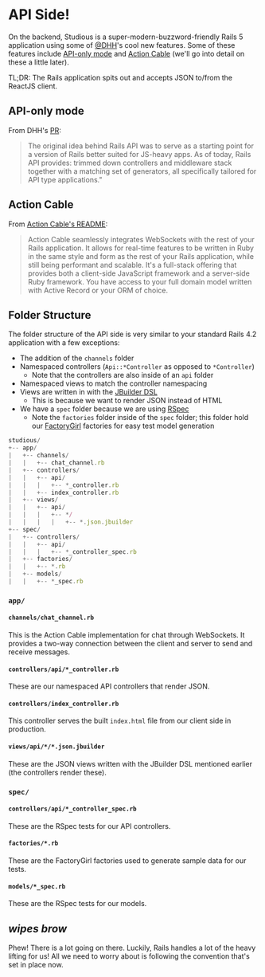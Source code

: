 # API Side!

On the backend, Studious is a super-modern-buzzword-friendly Rails 5 application using some of [@DHH](https://github.com/dhh)'s cool new features.
Some of these features include [API-only mode](http://edgeguides.rubyonrails.org/api_app.html) and [Action Cable](http://edgeguides.rubyonrails.org/action_cable_overview.html) (we'll go into detail on these a little later).

TL;DR: The Rails application spits out and accepts JSON to/from the ReactJS client.

## API-only mode

From DHH's [PR](https://github.com/rails/rails/pull/19832):
>The original idea behind Rails API was to serve as a starting point for a version of Rails better suited for JS-heavy apps. As of today, Rails API provides: trimmed down controllers and middleware stack together with a matching set of generators, all specifically tailored for API type applications."

## Action Cable

From [Action Cable's README](https://github.com/rails/rails/blob/master/actioncable/README.md):
>Action Cable seamlessly integrates WebSockets with the rest of your Rails application. It allows for real-time features to be written in Ruby in the same style and form as the rest of your Rails application, while still being performant and scalable. It's a full-stack offering that provides both a client-side JavaScript framework and a server-side Ruby framework. You have access to your full domain model written with Active Record or your ORM of choice.

## Folder Structure

The folder structure of the API side is very similar to your standard Rails 4.2 application with a few exceptions:
- The addition of the `channels` folder
- Namespaced controllers (`Api::*Controller` as opposed to `*Controller`)
  - Note that the controllers are also inside of an `api` folder
- Namespaced views to match the controller namespacing
- Views are written in with the [JBuilder DSL](https://github.com/rails/jbuilder/blob/master/README.md)
  - This is because we want to render JSON instead of HTML
- We have a `spec` folder because we are using [RSpec](http://rspec.info/)
  - Note the `factories` folder inside of the `spec` folder; this folder hold our [FactoryGirl](https://github.com/thoughtbot/factory_girl/blob/master/README.md) factories for easy test model generation

```js
studious/
+-- app/
|   +-- channels/
|   |   +-- chat_channel.rb
|   +-- controllers/
|   |   +-- api/
|   |   |   +-- *_controller.rb
|   |   +-- index_controller.rb
|   +-- views/
|   |   +-- api/
|   |   |   +-- */
|   |   |   |   +-- *.json.jbuilder
+-- spec/
|   +-- controllers/
|   |   +-- api/
|   |   |   +-- *_controller_spec.rb
|   +-- factories/
|   |   +-- *.rb
|   +-- models/
|   |   +-- *_spec.rb
```

### `app/`

#### `channels/chat_channel.rb`

This is the Action Cable implementation for chat through WebSockets. It provides a two-way connection between the client and server to send and receive messages.

#### `controllers/api/*_controller.rb`

These are our namespaced API controllers that render JSON.

#### `controllers/index_controller.rb`

This controller serves the built `index.html` file from our client side in production.

#### `views/api/*/*.json.jbuilder`

These are the JSON views written with the JBuilder DSL mentioned earlier (the controllers render these).

### `spec/`

#### `controllers/api/*_controller_spec.rb`

These are the RSpec tests for our API controllers.

#### `factories/*.rb`

These are the FactoryGirl factories used to generate sample data for our tests.

#### `models/*_spec.rb`

These are the RSpec tests for our models.

## _wipes brow_

Phew! There is a lot going on there. Luckily, Rails handles a lot of the heavy lifting for us! All we need to worry about is following the convention that's set in place now.
